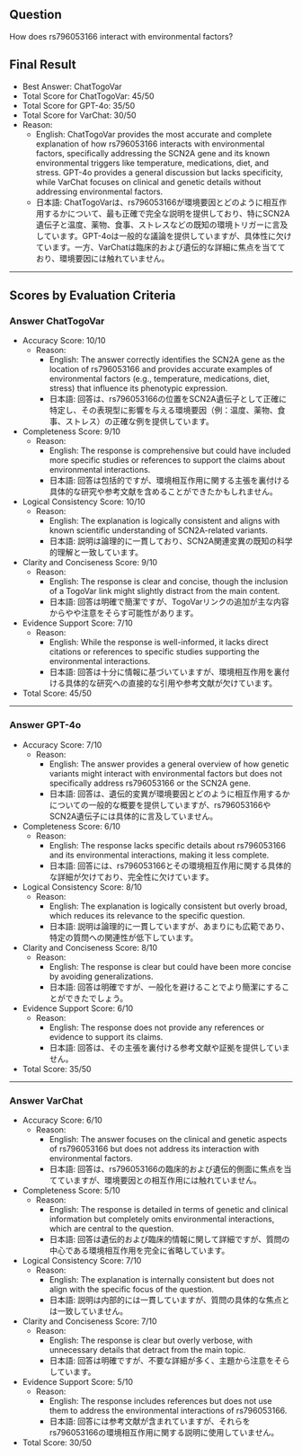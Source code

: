 ## Question

How does rs796053166 interact with environmental factors?

## Final Result

- Best Answer: ChatTogoVar
- Total Score for ChatTogoVar: 45/50
- Total Score for GPT-4o: 35/50
- Total Score for VarChat: 30/50
- Reason:
  - English: ChatTogoVar provides the most accurate and complete explanation of how rs796053166 interacts with environmental factors, specifically addressing the SCN2A gene and its known environmental triggers like temperature, medications, diet, and stress. GPT-4o provides a general discussion but lacks specificity, while VarChat focuses on clinical and genetic details without addressing environmental factors.
  - 日本語: ChatTogoVarは、rs796053166が環境要因とどのように相互作用するかについて、最も正確で完全な説明を提供しており、特にSCN2A遺伝子と温度、薬物、食事、ストレスなどの既知の環境トリガーに言及しています。GPT-4oは一般的な議論を提供していますが、具体性に欠けています。一方、VarChatは臨床的および遺伝的な詳細に焦点を当てており、環境要因には触れていません。

---

## Scores by Evaluation Criteria

### Answer ChatTogoVar
- Accuracy Score: 10/10
  - Reason: 
    - English: The answer correctly identifies the SCN2A gene as the location of rs796053166 and provides accurate examples of environmental factors (e.g., temperature, medications, diet, stress) that influence its phenotypic expression.
    - 日本語: 回答は、rs796053166の位置をSCN2A遺伝子として正確に特定し、その表現型に影響を与える環境要因（例：温度、薬物、食事、ストレス）の正確な例を提供しています。
- Completeness Score: 9/10
  - Reason: 
    - English: The response is comprehensive but could have included more specific studies or references to support the claims about environmental interactions.
    - 日本語: 回答は包括的ですが、環境相互作用に関する主張を裏付ける具体的な研究や参考文献を含めることができたかもしれません。
- Logical Consistency Score: 10/10
  - Reason: 
    - English: The explanation is logically consistent and aligns with known scientific understanding of SCN2A-related variants.
    - 日本語: 説明は論理的に一貫しており、SCN2A関連変異の既知の科学的理解と一致しています。
- Clarity and Conciseness Score: 9/10
  - Reason: 
    - English: The response is clear and concise, though the inclusion of a TogoVar link might slightly distract from the main content.
    - 日本語: 回答は明確で簡潔ですが、TogoVarリンクの追加が主な内容からやや注意をそらす可能性があります。
- Evidence Support Score: 7/10
  - Reason: 
    - English: While the response is well-informed, it lacks direct citations or references to specific studies supporting the environmental interactions.
    - 日本語: 回答は十分に情報に基づいていますが、環境相互作用を裏付ける具体的な研究への直接的な引用や参考文献が欠けています。
- Total Score: 45/50

---

### Answer GPT-4o
- Accuracy Score: 7/10
  - Reason: 
    - English: The answer provides a general overview of how genetic variants might interact with environmental factors but does not specifically address rs796053166 or the SCN2A gene.
    - 日本語: 回答は、遺伝的変異が環境要因とどのように相互作用するかについての一般的な概要を提供していますが、rs796053166やSCN2A遺伝子には具体的に言及していません。
- Completeness Score: 6/10
  - Reason: 
    - English: The response lacks specific details about rs796053166 and its environmental interactions, making it less complete.
    - 日本語: 回答には、rs796053166とその環境相互作用に関する具体的な詳細が欠けており、完全性に欠けています。
- Logical Consistency Score: 8/10
  - Reason: 
    - English: The explanation is logically consistent but overly broad, which reduces its relevance to the specific question.
    - 日本語: 説明は論理的に一貫していますが、あまりにも広範であり、特定の質問への関連性が低下しています。
- Clarity and Conciseness Score: 8/10
  - Reason: 
    - English: The response is clear but could have been more concise by avoiding generalizations.
    - 日本語: 回答は明確ですが、一般化を避けることでより簡潔にすることができたでしょう。
- Evidence Support Score: 6/10
  - Reason: 
    - English: The response does not provide any references or evidence to support its claims.
    - 日本語: 回答は、その主張を裏付ける参考文献や証拠を提供していません。
- Total Score: 35/50

---

### Answer VarChat
- Accuracy Score: 6/10
  - Reason: 
    - English: The answer focuses on the clinical and genetic aspects of rs796053166 but does not address its interaction with environmental factors.
    - 日本語: 回答は、rs796053166の臨床的および遺伝的側面に焦点を当てていますが、環境要因との相互作用には触れていません。
- Completeness Score: 5/10
  - Reason: 
    - English: The response is detailed in terms of genetic and clinical information but completely omits environmental interactions, which are central to the question.
    - 日本語: 回答は遺伝的および臨床的情報に関して詳細ですが、質問の中心である環境相互作用を完全に省略しています。
- Logical Consistency Score: 7/10
  - Reason: 
    - English: The explanation is internally consistent but does not align with the specific focus of the question.
    - 日本語: 説明は内部的には一貫していますが、質問の具体的な焦点とは一致していません。
- Clarity and Conciseness Score: 7/10
  - Reason: 
    - English: The response is clear but overly verbose, with unnecessary details that detract from the main topic.
    - 日本語: 回答は明確ですが、不要な詳細が多く、主題から注意をそらしています。
- Evidence Support Score: 5/10
  - Reason: 
    - English: The response includes references but does not use them to address the environmental interactions of rs796053166.
    - 日本語: 回答には参考文献が含まれていますが、それらをrs796053166の環境相互作用に関する説明に使用していません。
- Total Score: 30/50